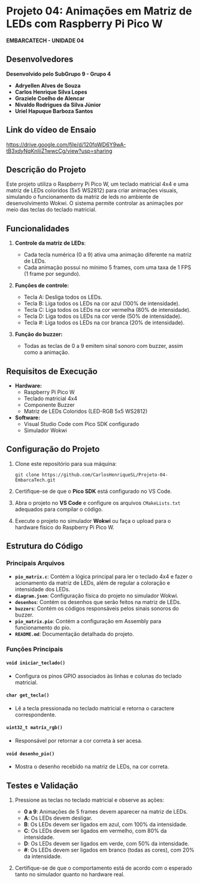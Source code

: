 # Projeto 04: **Animações em Matriz de LEDs com Raspberry Pi Pico W**
**EMBARCATECH - UNIDADE 04**


## Desenvolvedores
**Desenvolvido pelo SubGrupo 9 - Grupo 4**
- **Adryellen Alves de Souza**  
- **Carlos Henrique Silva Lopes**
- **Graziele Coelho de Alencar**  
- **Nivaldo Rodrigues da Silva Júnior**  
- **Uriel Hapuque Barboza Santos**


## **Link do vídeo de Ensaio**
https://drive.google.com/file/d/120fpWD6Y9wA-tB3xdyNqKnIiiZ1wwcCg/view?usp=sharing

## **Descrição do Projeto**
Este projeto utiliza o Raspberry Pi Pico W, um teclado matricial 4x4 e uma matriz de LEDs coloridos (5x5 WS2812) para criar animações visuais, simulando o funcionamento da matriz de leds no ambiente de desenvolvimento Wokwi. O sistema permite controlar as animações por meio das teclas do teclado matricial.


## **Funcionalidades**

1. **Controle da matriz de LEDs**:
   - Cada tecla numérica (0 a 9) ativa uma animação diferente na matriz de LEDs.
   - Cada animação possui no mínimo 5 frames, com uma taxa de 1 FPS (1 frame por segundo).

2. **Funções de controle:**
   - Tecla A: Desliga todos os LEDs.
   - Tecla B: Liga todos os LEDs na cor azul (100% de intensidade).
   - Tecla C: Liga todos os LEDs na cor vermelha (80% de intensidade).
   - Tecla D: Liga todos os LEDs na cor verde (50% de intensidade).
   - Tecla #: Liga todos os LEDs na cor branca (20% de intensidade).
  
3. **Função do buzzer:**
   - Todas as teclas de 0 a 9 emitem sinal sonoro com buzzer, assim como a animação.


## Requisitos de Execução
- **Hardware:** 
  - Raspberry Pi Pico W
  - Teclado matricial 4x4
  - Componente Buzzer
  - Matriz de LEDs Coloridos (LED-RGB 5x5 WS2812)
- **Software:**
  - Visual Studio Code com Pico SDK configurado
  - Simulador Wokwi


## Configuração do Projeto

1. Clone este repositório para sua máquina:

   ```
   git clone https://github.com/CarlosHenriqueSL/Projeto-04-EmbarcaTech.git
   ```

2. Certifique-se de que o **Pico SDK** está configurado no VS Code.

3. Abra o projeto no **VS Code** e configure os arquivos `CMakeLists.txt` adequados para compilar o código.

4. Execute o projeto no simulador **Wokwi** ou faça o upload para o hardware físico do Raspberry Pi Pico W.


## Estrutura do Código

### Principais Arquivos
- **`pio_matrix.c`**: Contém a lógica principal para ler o teclado 4x4 e fazer o acionamento da matriz de LEDs, além de regular a coloração e intensidade dos LEDs.
- **`diagram.json`**: Configuração física do projeto no simulador Wokwi.
- **`desenhos`**: Contém os desenhos que serão feitos na matriz de LEDs.
- **`buzzers`**: Contém os códigos responsáveis pelos sinais sonoros do buzzer.
- **`pio_matrix.pio`**: Contém a configuração em Assembly para funcionamento do pio.
- **`README.md`**: Documentação detalhada do projeto.

### Funções Principais

#### `void iniciar_teclado()`
- Configura os pinos GPIO associados às linhas e colunas do teclado matricial.

#### `char get_tecla()`
- Lê a tecla pressionada no teclado matricial e retorna o caractere correspondente.

#### `uint32_t matrix_rgb()`
- Responsável por retornar a cor correta à ser acesa.

#### `void desenho_pio()`
- Mostra o desenho recebido na matriz de LEDs, na cor correta.



## Testes e Validação

1. Pressione as teclas no teclado matricial e observe as ações:
   - **0 a 9**: Animações de 5 frames devem aparecer na matriz de LEDs.
   - **A**: Os LEDs devem desligar.
   - **B**: Os LEDs devem ser ligados em azul, com 100% da intensidade.
   - **C**: Os LEDs devem ser ligados em vermelho, com 80% da intensidade.
   - **D**: Os LEDs devem ser ligados em verde, com 50% da intensidade.
   - **#**: Os LEDs devem ser ligados em branco (todas as cores), com 20% da intensidade.

3. Certifique-se de que o comportamento está de acordo com o esperado tanto no simulador quanto no hardware real.
